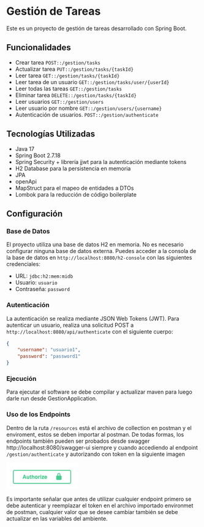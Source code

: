# Gestión de Tareas

Este es un proyecto de gestión de tareas desarrollado con Spring Boot.

## Funcionalidades

- Crear tarea `POST::/gestion/tasks`
- Actualizar tarea `PUT::/gestion/tasks/{taskId}`
- Leer tarea `GET::/gestion/tasks/{taskId}`
- Leer tarea de un usuario `GET::/gestion/tasks/user/{userId}`
- Leer todas las tareas `GET::/gestion/tasks`
- Eliminar tarea `DELETE::/gestion/tasks/{taskId}`
- Leer usuarios `GET::/gestion/users`
- Leer usuario por nombre `GET::/gestion/users/{username}`
- Autenticación de usuarios. `POST::/gestion/authenticate`

## Tecnologías Utilizadas

- Java 17
- Spring Boot 2.7.18
- Spring Security + librería jjwt para la autenticación mediante tokens
- H2 Database para la persistencia en memoria
- JPA
- openApi
- MapStruct para el mapeo de entidades a DTOs
- Lombok para la reducción de código boilerplate

## Configuración

### Base de Datos

El proyecto utiliza una base de datos H2 en memoria. No es necesario configurar ninguna base de datos externa. Puedes acceder a la consola de la base de datos en `http://localhost:8080/h2-console` con las siguientes credenciales:

- URL: `jdbc:h2:mem:midb`
- Usuario: `usuario`
- Contraseña: `password`

### Autenticación

La autenticación se realiza mediante JSON Web Tokens (JWT). Para autenticar un usuario, realiza una solicitud POST a `http://localhost:8080/api/authenticate` con el siguiente cuerpo:

```json
{
    "username": "usuario1",
    "password": "password1"
}
```
### Ejecución

Para ejecutar el software se debe compilar y actualizar maven para luego darle run desde GestionApplication.

### Uso de los Endpoints
 
Dentro de la ruta `/resources` está el archivo de collection en postman y el enviroment, estos se deben importar al postman.
De todas formas, los endpoints también pueden ser probados desde swagger http://localhost:8080/swagger-ui siempre y cuando accediendo 
al endpoint `/gestion/authenticate` y autorizando con token en la siguiente imagen


![img.png](src/main/resources/img.png)

Es importante señalar que antes de utilizar cualquier endpoint primero se debe autenticar y reemplazar el token en el archivo importado environmet de postman,
cualquier valor que se desee cambiar también se debe actualizar en las variables del ambiente.